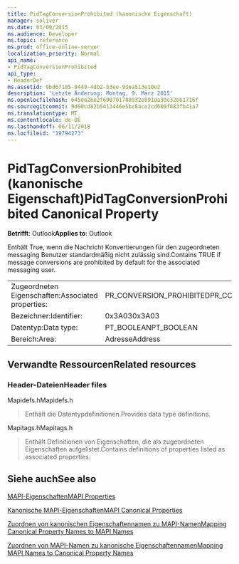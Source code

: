 ```yaml
---
title: PidTagConversionProhibited (kanonische Eigenschaft)
manager: soliver
ms.date: 03/09/2015
ms.audience: Developer
ms.topic: reference
ms.prod: office-online-server
localization_priority: Normal
api_name:
- PidTagConversionProhibited
api_type:
- HeaderDef
ms.assetid: 9bd67185-9449-4db2-b3ee-93ea513e10e2
description: 'Letzte Änderung: Montag, 9. März 2015'
ms.openlocfilehash: 645ea2be2f690701780932e891da3dc32bb1716f
ms.sourcegitcommit: 9d60cd82b5413446e5bc8ace2cd689f683fb41a7
ms.translationtype: MT
ms.contentlocale: de-DE
ms.lasthandoff: 06/11/2018
ms.locfileid: "19794273"
---
```

# <a name="pidtagconversionprohibited-canonical-property"></a><span data-ttu-id="662a1-103">PidTagConversionProhibited (kanonische Eigenschaft)</span><span class="sxs-lookup"><span data-stu-id="662a1-103">PidTagConversionProhibited Canonical Property</span></span>

  
  
<span data-ttu-id="662a1-104">**Betrifft**: Outlook</span><span class="sxs-lookup"><span data-stu-id="662a1-104">**Applies to**: Outlook</span></span> 
  
<span data-ttu-id="662a1-105">Enthält True, wenn die Nachricht Konvertierungen für den zugeordneten messaging Benutzer standardmäßig nicht zulässig sind.</span><span class="sxs-lookup"><span data-stu-id="662a1-105">Contains TRUE if message conversions are prohibited by default for the associated messaging user.</span></span>
  
|||
|:-----|:-----|
|<span data-ttu-id="662a1-106">Zugeordneten Eigenschaften:</span><span class="sxs-lookup"><span data-stu-id="662a1-106">Associated properties:</span></span>  <br/> |<span data-ttu-id="662a1-107">PR_CONVERSION_PROHIBITED</span><span class="sxs-lookup"><span data-stu-id="662a1-107">PR_CONVERSION_PROHIBITED</span></span>  <br/> |
|<span data-ttu-id="662a1-108">Bezeichner:</span><span class="sxs-lookup"><span data-stu-id="662a1-108">Identifier:</span></span>  <br/> |<span data-ttu-id="662a1-109">0x3A03</span><span class="sxs-lookup"><span data-stu-id="662a1-109">0x3A03</span></span>  <br/> |
|<span data-ttu-id="662a1-110">Datentyp:</span><span class="sxs-lookup"><span data-stu-id="662a1-110">Data type:</span></span>  <br/> |<span data-ttu-id="662a1-111">PT_BOOLEAN</span><span class="sxs-lookup"><span data-stu-id="662a1-111">PT_BOOLEAN</span></span>  <br/> |
|<span data-ttu-id="662a1-112">Bereich:</span><span class="sxs-lookup"><span data-stu-id="662a1-112">Area:</span></span>  <br/> |<span data-ttu-id="662a1-113">Adresse</span><span class="sxs-lookup"><span data-stu-id="662a1-113">Address</span></span>  <br/> |
   
## <a name="related-resources"></a><span data-ttu-id="662a1-114">Verwandte Ressourcen</span><span class="sxs-lookup"><span data-stu-id="662a1-114">Related resources</span></span>

### <a name="header-files"></a><span data-ttu-id="662a1-115">Header-Dateien</span><span class="sxs-lookup"><span data-stu-id="662a1-115">Header files</span></span>

<span data-ttu-id="662a1-116">Mapidefs.h</span><span class="sxs-lookup"><span data-stu-id="662a1-116">Mapidefs.h</span></span>
  
> <span data-ttu-id="662a1-117">Enthält die Datentypdefinitionen.</span><span class="sxs-lookup"><span data-stu-id="662a1-117">Provides data type definitions.</span></span>
    
<span data-ttu-id="662a1-118">Mapitags.h</span><span class="sxs-lookup"><span data-stu-id="662a1-118">Mapitags.h</span></span>
  
> <span data-ttu-id="662a1-119">Enthält Definitionen von Eigenschaften, die als zugeordneten Eigenschaften aufgelistet.</span><span class="sxs-lookup"><span data-stu-id="662a1-119">Contains definitions of properties listed as associated properties.</span></span>
    
## <a name="see-also"></a><span data-ttu-id="662a1-120">Siehe auch</span><span class="sxs-lookup"><span data-stu-id="662a1-120">See also</span></span>



[<span data-ttu-id="662a1-121">MAPI-Eigenschaften</span><span class="sxs-lookup"><span data-stu-id="662a1-121">MAPI Properties</span></span>](mapi-properties.md)
  
[<span data-ttu-id="662a1-122">Kanonische MAPI-Eigenschaften</span><span class="sxs-lookup"><span data-stu-id="662a1-122">MAPI Canonical Properties</span></span>](mapi-canonical-properties.md)
  
[<span data-ttu-id="662a1-123">Zuordnen von kanonischen Eigenschaftennamen zu MAPI-Namen</span><span class="sxs-lookup"><span data-stu-id="662a1-123">Mapping Canonical Property Names to MAPI Names</span></span>](mapping-canonical-property-names-to-mapi-names.md)
  
[<span data-ttu-id="662a1-124">Zuordnen von MAPI-Namen zu kanonische Eigenschaftennamen</span><span class="sxs-lookup"><span data-stu-id="662a1-124">Mapping MAPI Names to Canonical Property Names</span></span>](mapping-mapi-names-to-canonical-property-names.md)

